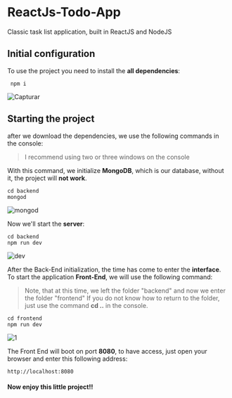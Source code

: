 # ReactJs-Todo-App
Classic task list application, built in ReactJS and NodeJS

## Initial configuration

To use the project you need to install the **all dependencies**: 

```
 npm i

```
![Capturar](https://user-images.githubusercontent.com/49910898/66718643-830fdc00-edbc-11e9-82fb-2cacc1b7ae2b.PNG)

## Starting the project

after we download the dependencies, we use the following commands in the console:  
>I recommend using two or three windows on the console

With this command, we initialize **MongoDB**, which is our database, without it, the project will **not work**.

```JS
cd backend
mongod
```
![mongod](https://user-images.githubusercontent.com/49910898/66759171-1c4ef900-ee76-11e9-8d68-75eb74fd97fd.PNG)

Now we'll start the **server**:
```JS
cd backend
npm run dev
```

![dev](https://user-images.githubusercontent.com/49910898/66759340-7485fb00-ee76-11e9-9366-d78a1c59e376.PNG)

After the Back-End initialization, the time has come to enter the **interface**.  
To start the application **Front-End**, we will use the following command:   
>Note, that at this time, we left the folder "backend" and now we enter the folder "frontend"
>If you do not know how to return to the folder, just use the command **cd ..** in the console.

```JS
cd frontend
npm run dev
```
![1](https://user-images.githubusercontent.com/49910898/67152727-3859fc80-f2b3-11e9-80fe-c43bafb17214.PNG)

The Front End will boot on port **8080**, to have access, just open your browser and enter this following address:
```
http://localhost:8080
```
#### Now enjoy this little project!! 
